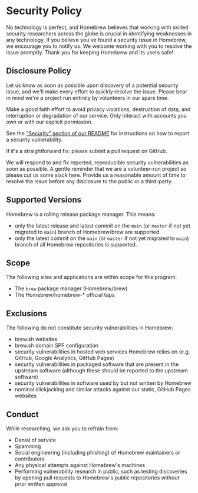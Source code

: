 # Security Policy

No technology is perfect, and Homebrew believes that working with skilled security researchers across the globe is crucial in identifying weaknesses in any technology. If you believe you've found a security issue in Homebrew, we encourage you to notify us. We welcome working with you to resolve the issue promptly. Thank you for keeping Homebrew and its users safe!

## Disclosure Policy

Let us know as soon as possible upon discovery of a potential security issue, and we'll make every effort to quickly resolve the issue. Please bear in mind we're a project run entirely by volunteers in our spare time.

Make a good faith effort to avoid privacy violations, destruction of data, and interruption or degradation of our service. Only interact with accounts you own or with our explicit permission.

See the ["Security" section of our README](https://github.com/Homebrew/brew/blob/HEAD/README.md#security) for instructions on how to report a security vulnerability.

If it's a straightforward fix: please submit a pull request on GitHub.

We will respond to and fix reported, reproducible security vulnerabilities as soon as possible. A gentle reminder that we are a volunteer-run project so please cut us some slack here. Provide us a reasonable amount of time to resolve the issue before any disclosure to the public or a third-party.

## Supported Versions

Homebrew is a rolling release package manager. This means:

- only the latest release and latest commit on the `main` (or `master` if not yet migrated to `main`) branch of Homebrew/brew are supported.
- only the latest commit on the `main` (or `master` if not yet migrated to `main`) branch of all Homebrew repositories is supported.

## Scope

The following sites and applications are within scope for this program:

- The `brew` package manager (Homebrew/brew)
- The Homebrew/homebrew-* official taps

## Exclusions

The following do not constitute security vulnerabilities in Homebrew:

- brew.sh websites
- brew.sh domain SPF configuration
- security vulnerabilities in hosted web services Homebrew relies on (e.g. GitHub, Google Analytics, GitHub Pages)
- security vulnerabilities in packaged software that are present in the upstream software (although these should be reported to the upstream software)
- security vulnerabilities in software used by but not written by Homebrew
- nominal clickjacking and similar attacks against our static, GitHub Pages websites

## Conduct

While researching, we ask you to refrain from:

- Denial of service
- Spamming
- Social engineering (including phishing) of Homebrew maintainers or contributors
- Any physical attempts against Homebrew's machines
- Performing vulnerability research in public, such as testing discoveries by opening pull requests to Homebrew's public repositories without prior written approval
